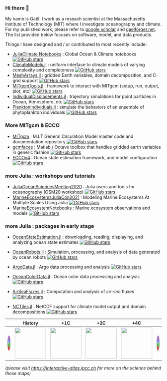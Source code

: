 ### Hi there 👋

<!--
**gaelforget/gaelforget** is a ✨ _special_ ✨ repository because its `README.md` (this file) appears on your GitHub profile.

Here are some ideas to get you started:

- 🔭 I’m currently working on ...
- 🌱 I’m currently learning ...
- 👯 I’m looking to collaborate on ...
- 🤔 I’m looking for help with ...
- 💬 Ask me about ...
- 📫 How to reach me: ...
- 😄 Pronouns: ...
- ⚡ Fun fact: ...
-->

My name is Gaël. I work as a reseach scientist at the Massachusetts Institute of Technology (MIT) where I investigate oceanography and climate. For my published work, please refer to [google scholar](https://scholar.google.com/citations?user=QIWIDPMAAAAJ&hl=en) and [gaelforget.net](http://gaelforget.net). The list provided below focuses on software, model, and data products.

Things I have designed and / or contributed to most recently include:

- [JuliaClimate Notebooks](https://juliaclimate.github.io/GlobalOceanNotebooks/) : Global Ocean & Climate notebooks [![GitHub stars](https://badgen.net/github/stars/JuliaClimate/GlobalOceanNotebooks)](https://GitHub.com/JuliaClimate/GlobalOceanNotebooks/stargazers/)
- [ClimateModels.jl](https://gaelforget.github.io/ClimateModels.jl/dev/) : uniform interface to climate models of varying complexity and completeness [![GitHub stars](https://badgen.net/github/stars/gaelforget/ClimateModels.jl)](https://GitHub.com/gaelforget/ClimateModels.jl/stargazers/)
- [MeshArrays.jl](https://juliaclimate.github.io/MeshArrays.jl/dev/) : gridded Earth variables, domain decomposition, and C-grid support [![GitHub stars](https://badgen.net/github/stars/JuliaClimate/MeshArrays.jl)](https://GitHub.com/JuliaClimate/MeshArrays.jl/stargazers/)
- [MITgcmTools.jl](https://gaelforget.github.io/MITgcmTools.jl/dev/) : framework to interact with MITgcm (setup, run, output, plot, etc) [![GitHub stars](https://badgen.net/github/stars/gaelforget/MITgcmTools.jl)](https://GitHub.com/gaelforget/MITgcmTools.jl/stargazers/)
- [IndividualDisplacements.jl](https://juliaclimate.github.io/IndividualDisplacements.jl/dev/) : trajectory simulations for point particles in Ocean, Atmosphere, etc [![GitHub stars](https://badgen.net/github/stars/JuliaClimate/IndividualDisplacements.jl)](https://GitHub.com/JuliaClimate/IndividualDisplacements.jl/stargazers/)
- [PlanktonIndividuals.jl](https://juliaocean.github.io/PlanktonIndividuals.jl/dev/) : simulate the behaviors of an ensemble of phytoplankton individuals [![GitHub stars](https://badgen.net/github/stars/JuliaOcean/PlanktonIndividuals.jl)](https://GitHub.com/JuliaOcean/PlanktonIndividuals.jl/stargazers/)

### More MITgcm & ECCO

- [MITgcm](http://mitgcm.readthedocs.io/en/latest/?badge=latest) : M.I.T General Circulation Model master code and documentation repository [![GitHub stars](https://badgen.net/github/stars/MITgcm/MITgcm)](https://GitHub.com/MITgcm/MITgcm/stargazers/)
- [gcmfaces](http://gcmfaces.readthedocs.io/en/latest/) : Matlab / Octave toolbox that handles gridded earth variables in generic fashion [![GitHub stars](https://badgen.net/github/stars/MITgcm/gcmfaces)](https://GitHub.com/MITgcm/gcmfaces/stargazers/)
- [ECCOv4](http://eccov4.readthedocs.io/) : Ocean state estimation framework, and model configuration [![GitHub stars](https://badgen.net/github/stars/gaelforget/ECCOv4)](https://GitHub.com/gaelforget/ECCOv4/stargazers/)

### more Julia : workshops and tutorials

- [JuliaOceanSciencesMeeting2020](https://github.com/JuliaOcean/JuliaOceanSciencesMeeting2020) : Julia users and tools for oceanography (OSM20 workshop)  [![GitHub stars](https://badgen.net/github/stars/JuliaOcean/JuliaOceanSciencesMeeting2020)](https://GitHub.com/JuliaOcean/JuliaOceanSciencesMeeting2020/stargazers/)
- [MarineEcosystemsJuliaCon2021](https://github.com/JuliaOcean/MarineEcosystemsJuliaCon2021.jl) : Modeling Marine Ecosystems At Multiple Scales Using Julia [![GitHub stars](https://badgen.net/github/stars/JuliaOcean/MarineEcosystemsJuliaCon2021.jl)](https://GitHub.com/JuliaOcean/MarineEcosystemsJuliaCon2021.jl/stargazers/)
- [MarineEcosystemNotebooks](https://github.com/JuliaOcean/MarineEcosystemNotebooks) : Marine ecosystem observations and models [![GitHub stars](https://badgen.net/github/stars/JuliaOcean/MarineEcosystemNotebooks)](https://GitHub.com/JuliaOcean/MarineEcosystemNotebooks/stargazers/)

### more Julia : packages in early stage

- [OceanStateEstimation.jl](https://github.com/gaelforget/OceanStateEstimation.jl) : downloading, reading, displaying, and analyzing ocean state estimates [![GitHub stars](https://badgen.net/github/stars/gaelforget/OceanStateEstimation.jl)](https://GitHub.com/gaelforget/OceanStateEstimation.jl/stargazers/)
- [OceanRobots.jl](https://github.com/gaelforget/OceanRobots.jl) : Simulation, processing, and analysis of data generated by ocean robots [![GitHub stars](https://badgen.net/github/stars/gaelforget/OceanRobots.jl)](https://GitHub.com/gaelforget/OceanRobots.jl/stargazers/)

- [ArgoData.jl](https://github.com/JuliaOcean/ArgoData.jl) : Argo data processing and analysis [![GitHub stars](https://badgen.net/github/stars/JuliaOcean/ArgoData.jl)](https://GitHub.com/JuliaOcean/ArgoData.jl/stargazers/)
- [OceanColorData.jl](https://github.com/JuliaOcean/OceanColorData.jl) : Ocean color data processing and analysis [![GitHub stars](https://badgen.net/github/stars/JuliaOcean/OceanColorData.jl)](https://GitHub.com/JuliaOcean/OceanColorData.jl/stargazers/)
- [AirSeaFluxes.jl](https://github.com/JuliaOcean/AirSeaFluxes.jl) : Computation and analysis of air-sea fluxes [![GitHub stars](https://badgen.net/github/stars/JuliaOcean/AirSeaFluxes.jl)](https://GitHub.com/JuliaOcean/AirSeaFluxes.jl/stargazers/)
- [NCTiles.jl](https://github.com/gaelforget/NCTiles.jl) : NetCDF support for climate model output and domain decompositions  [![GitHub stars](https://badgen.net/github/stars/gaelforget/NCTiles.jl)](https://GitHub.com/gaelforget/NCTiles.jl/stargazers/)

| | History | +1C | +2C | +4C | |
|:-------------------------------------:|:-------------------------------------:|:-------------------------------------:|:-------------------------------------:|:-------------------------------------:|:-------------------------------------:|
| <img src="https://github.com/JuliaClimate/meta/raw/master/docs/juliaclimatelogo.png" width="50" height="50"> | <img src="https://user-images.githubusercontent.com/20276764/143275888-ff02f149-225f-45ac-ae5e-1049e15ab215.png" width="100" height="100"> | <img src="https://user-images.githubusercontent.com/20276764/143275851-c165be3b-ca6e-44ab-bcd0-3598c04f2ab6.png" width="100" height="100"> | <img src="https://user-images.githubusercontent.com/20276764/143279553-41c0a2b7-081f-42f9-b285-c4166b81770e.png" width="100" height="100"> | <img src="https://user-images.githubusercontent.com/20276764/143278660-3dc6dbdf-e037-4de8-a976-d0a5a1b48e14.png" width="100" height="100"> | <img src="https://github.com/JuliaClimate/meta/raw/master/docs/juliaclimatelogo.png" width="50" height="50">

_(please visit <https://interactive-atlas.ipcc.ch> for more on the science behind these maps)_
